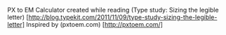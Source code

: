 PX to EM Calculator created while reading
(Type study: Sizing the legible letter) [http://blog.typekit.com/2011/11/09/type-study-sizing-the-legible-letter]
Inspired by (pxtoem.com) [http://pxtoem.com/]